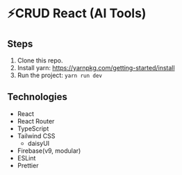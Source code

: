 # ⚡CRUD React (AI Tools)

## Steps
1. Clone this repo.
2. Install yarn: https://yarnpkg.com/getting-started/install
3. Run the project: `yarn run dev`

## Technologies
- React
- React Router
- TypeScript
- Tailwind CSS
  - daisyUI
- Firebase(v9, modular)
- ESLint
- Prettier


